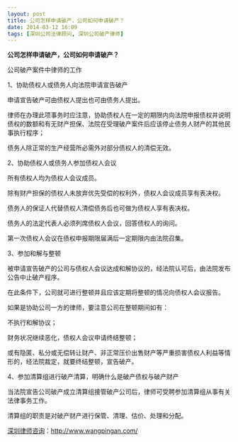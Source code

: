 ```yaml
---
layout: post
title: 公司怎样申请破产，公司如何申请破产？
date: 2014-03-12 16:09
tags: [深圳公司法律顾问, 深圳公司破产律师]
---
```

<strong>公司怎样申请破产，公司如何申请破产？</strong>

公司破产案件中律师的工作

1、协助债权人或债务人向法院申请宣告破产

申请宣告破产可由债权人提出也可由债务人提出。

律师在办理此项事务时应注意，协助债权人在一定的期限内向法院申报债权并说明债权的数额和有无财产担保、法院在受理破产案件后应该停止债务人财产的其他民事执行程序；

债务人除正常的生产经营所必需外对部分债权人的清偿无效。

2、协助债权人或债务人参加债权人会议

所有债权人均为债权人会议成员。

除有财产担保的债权人未放弃优先受偿的权利外，债权人会议成员享有表决权。

债务人的保证人代替债权人清偿债务后也可做为债权人享有表决权。

债务人的法定代表人必须列席债权人会议，回答债权人的询问。

第一次债权人会议在债权申报期限届满后一定期限内由法院召集。

3、参加和解与整顿

被申请宣告破产的公司与债权人会议达成和解协议的，经法院认可后，由法院发布公告中止破产程序。

在此条件下，公司就可进行整顿并且应该定期将整顿的情况向债权人会议报告。

如果是协助公司一方的律师，要注意公司在整顿期间如有：

不执行和解协议；

财务状况继续恶化，债权人会议申请终结整顿；

或有隐匿、私分或无偿转让财产、非正常压价出售财产等严重损害债权人利益等情形的，经法院裁定，就要终结整顿，宣告破产。

4、参加清算组进行破产清算，明确什么是破产债权与破产财产

当法院宣告公司破产成立清算组接管破产公司后，律师可受聘参加清算组从事有关法律事务工作。

清算组的职责是对破产财产进行保管、清理、估价、处理和分配。

<a href="http://www.wangpingan.com/">深圳律师咨询</a>：<a href="http://www.wangpingan.com/">http://www.wangpingan.com/</a>

